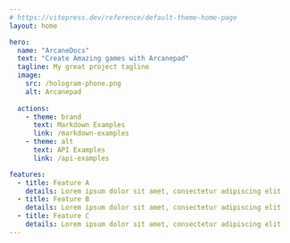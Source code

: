 ```yaml
---
# https://vitepress.dev/reference/default-theme-home-page
layout: home

hero:
  name: "ArcaneDocs"
  text: "Create Amazing games with Arcanepad"
  tagline: My great project tagline
  image:
    src: /hologram-phone.png
    alt: Arcanepad
    
  actions:
    - theme: brand
      text: Markdown Examples
      link: /markdown-examples
    - theme: alt
      text: API Examples
      link: /api-examples

features:
  - title: Feature A
    details: Lorem ipsum dolor sit amet, consectetur adipiscing elit
  - title: Feature B
    details: Lorem ipsum dolor sit amet, consectetur adipiscing elit
  - title: Feature C
    details: Lorem ipsum dolor sit amet, consectetur adipiscing elit
---
```


